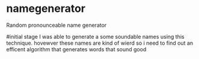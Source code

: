 # namegenerator
Random pronounceable name generator

#initial stage
I was able to generate a some soundable names using this technique. hovewver these names are kind of wierd so i need to find out an efficent algorithm that generates words that sound good
